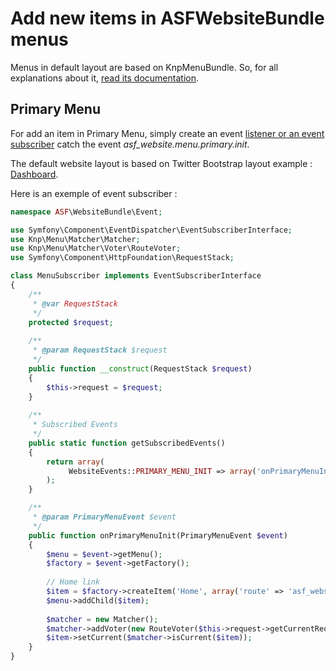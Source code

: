 # Add new items in ASFWebsiteBundle menus

Menus in default layout are based on KnpMenuBundle. So, for all explanations about it, [read its documentation][1].

## Primary Menu

For add an item in Primary Menu, simply create an event [listener or an event subscriber][2] catch the event *asf_website.menu.primary.init*.

The default website layout is based on Twitter Bootstrap layout example : [Dashboard][3].

Here is an exemple of event subscriber :

```php
namespace ASF\WebsiteBundle\Event;

use Symfony\Component\EventDispatcher\EventSubscriberInterface;
use Knp\Menu\Matcher\Matcher;
use Knp\Menu\Matcher\Voter\RouteVoter;
use Symfony\Component\HttpFoundation\RequestStack;

class MenuSubscriber implements EventSubscriberInterface
{
	/**
	 * @var RequestStack
	 */
	protected $request;
	
	/**
	 * @param RequestStack $request
	 */
	public function __construct(RequestStack $request)
	{
		$this->request = $request;
	}
	
	/**
	 * Subscribed Events
	 */
	public static function getSubscribedEvents()
	{
		return array(
			 WebsiteEvents::PRIMARY_MENU_INIT => array('onPrimaryMenuInit', 0)
		);
	}

	/**
	 * @param PrimaryMenuEvent $event
	 */
	public function onPrimaryMenuInit(PrimaryMenuEvent $event)
	{
		$menu = $event->getMenu();
		$factory = $event->getFactory();
		
		// Home link
		$item = $factory->createItem('Home', array('route' => 'asf_website_homepage'));
		$menu->addChild($item);
		
		$matcher = new Matcher();
		$matcher->addVoter(new RouteVoter($this->request->getCurrentRequest()));
		$item->setCurrent($matcher->isCurrent($item));
	}
}
```

[1]: http://symfony.com/doc/master/bundles/KnpMenuBundle/index.html
[2]: http://symfony.com/doc/current/cookbook/event_dispatcher/event_listener.html
[3]: http://getbootstrap.com/examples/dashboard/